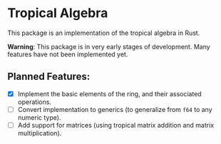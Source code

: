 # Tropical Algebra

This package is an implementation of the tropical algebra in Rust.

**Warning**: This package is in very early stages of development. Many features have not been implemented yet.

## Planned Features:

- [X] Implement the basic elements of the ring, and their associated operations.
- [ ] Convert implementation to generics (to generalize from `f64` to any numeric type).
- [ ] Add support for matrices (using tropical matrix addition and matrix multiplication).